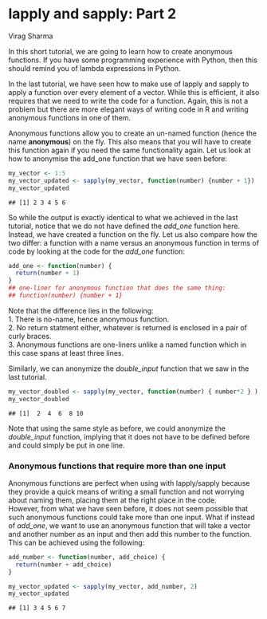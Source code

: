 lapply and sapply: Part 2
================
Virag Sharma

In this short tutorial, we are going to learn how to create anonymous
functions. If you have some programming experience with Python, then
this should remind you of lambda expressions in Python.

In the last tutorial, we have seen how to make use of lapply and sapply
to apply a function over every element of a vector. While this is
efficient, it also requires that we need to write the code for a
function. Again, this is not a problem but there are more elegant ways
of writing code in R and writing anonymous functions in one of them.

Anonymous functions allow you to create an un-named function (hence the
name **anonymous**) on the fly. This also means that you will have to
create this function again if you need the same functionality again. Let
us look at how to anonymise the add\_one function that we have seen
before:

``` r
my_vector <- 1:5
my_vector_updated <- sapply(my_vector, function(number) {number + 1})
my_vector_updated
```

    ## [1] 2 3 4 5 6

So while the output is exactly identical to what we achieved in the last
tutorial, notice that we do not have defined the *add\_one* function
here. Instead, we have created a function on the fly. Let us also
compare how the two differ: a function with a name versus an anonymous
function in terms of code by looking at the code for the *add\_one*
function:

``` r
add_one <- function(number) {
  return(number + 1)
}
## one-liner for anonymous function that does the same thing:
## function(number) {number + 1}
```

Note that the difference lies in the following:  
1\. There is no-name, hence anonymous function.  
2\. No return statment either, whatever is returned is enclosed in a
pair of curly braces.  
3\. Anonymous functions are one-liners unlike a named function which in
this case spans at least three lines.

Similarly, we can anonymize the *double\_input* function that we saw in
the last tutorial.

``` r
my_vector_doubled <- sapply(my_vector, function(number) { number*2 } )
my_vector_doubled
```

    ## [1]  2  4  6  8 10

Note that using the same style as before, we could anonymize the
*double\_input* function, implying that it does not have to be defined
before and could simply be put in one line.

### Anonymous functions that require more than one input

Anonymous functions are perfect when using with lapply/sapply because
they provide a quick means of writing a small function and not worrying
about naming them, placing them at the right place in the code.  
However, from what we have seen before, it does not seem possible that
such anonymous functions could take more than one input. What if instead
of *add\_one*, we want to use an anonymous function that will take a
vector and another number as an input and then add this number to the
function. This can be achieved using the following:

``` r
add_number <- function(number, add_choice) {
  return(number + add_choice)
}

my_vector_updated <- sapply(my_vector, add_number, 2)
my_vector_updated
```

    ## [1] 3 4 5 6 7
